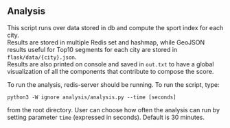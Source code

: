 ## Analysis

This script runs over data stored in db and compute the sport index for each city.  
Results are stored in multiple Redis set and hashmap, while GeoJSON results useful for Top10 segments for each city are stored in ```flask/data/{city}.json```.  
Results are also printed on console and saved in ```out.txt``` to have a global visualization of all the components that contribute to compose the score. 

To run the analysis, redis-server should be running. To run the script, type:

```python3 -W ignore analysis/analysis.py --time [seconds]```

from the root directory. User can choose how often the analysis can run by setting parameter ```time``` (expressed in seconds). Default is 30 minutes.

